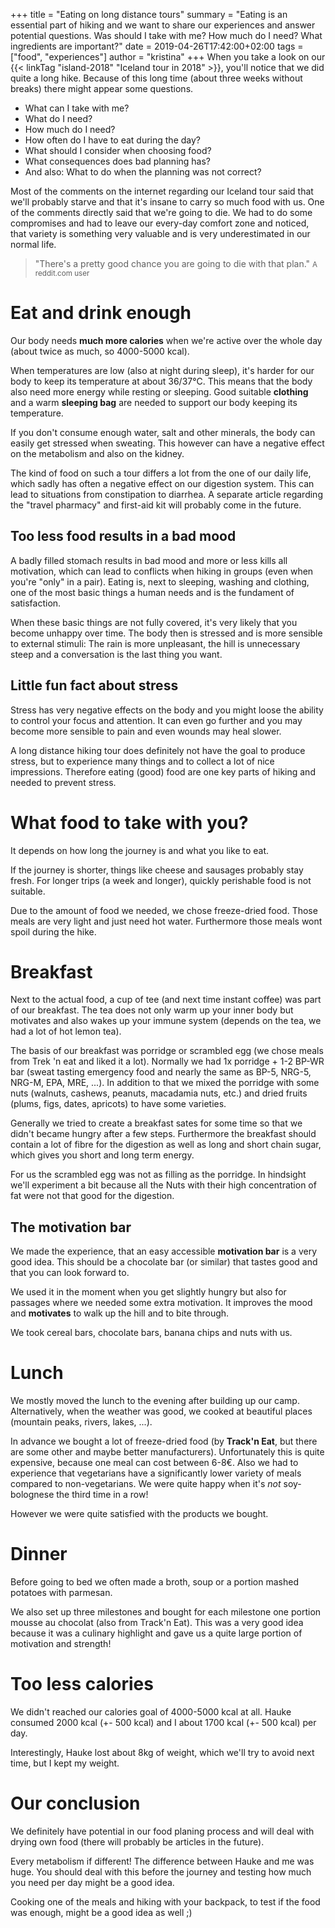 +++
title = "Eating on long distance tours"
summary = "Eating is an essential part of hiking and we want to share our experiences and answer potential questions. Was should I take with me? How much do I need? What ingredients are important?"
date = 2019-04-26T17:42:00+02:00
tags = ["food", "experiences"]
author = "kristina"
+++
When you take a look on our {{< linkTag "island-2018" "Iceland tour in 2018" >}}, you'll notice that we did quite a long hike.
Because of this long time (about three weeks without breaks) there might appear some questions.

* What can I take with me?
* What do I need?
* How much do I need?
* How often do I have to eat during the day?
* What should I consider when choosing food?
* What consequences does bad planning has?
* And also: What to do when the planning was not correct?

Most of the comments on the internet regarding our Iceland tour said that we'll probably starve and that it's insane to carry so much food with us.
One of the comments directly said that we're going to die.
We had to do some compromises and had to leave our every-day comfort zone and noticed, that variety is something very valuable and is very underestimated in our normal life.

> "There's a pretty good chance you are going to die with that plan."
> <small>A reddit.com user</small>

# Eat and drink enough
Our body needs **much more calories** when we're active over the whole day (about twice as much, so 4000-5000 kcal).

When temperatures are low (also at night during sleep), it's harder for our body to keep its temperature at about 36/37°C.
This means that the body also need more energy while resting or sleeping.
Good suitable **clothing** and a warm **sleeping bag** are needed to support our body keeping its temperature.

If you don't consume enough water, salt and other minerals, the body can easily get stressed when sweating.
This however can have a negative effect on the metabolism and also on the kidney.

The kind of food on such a tour differs a lot from the one of our daily life, which sadly has often a negative effect on our digestion system.
This can lead to situations from constipation to diarrhea.
A separate article regarding the "travel pharmacy" and first-aid kit will probably come in the future.

## Too less food results in a bad mood
A badly filled stomach results in bad mood and more or less kills all motivation, which can lead to conflicts when hiking in groups (even when you're "only" in a pair).
Eating is, next to sleeping, washing and clothing, one of the most basic things a human needs and is the fundament of satisfaction.

When these basic things are not fully covered, it's very likely that you become unhappy over time.
The body then is stressed and is more sensible to external stimuli:
The rain is more unpleasant, the hill is unnecessary steep and a conversation is the last thing you want.

## Little fun fact about stress
Stress has very negative effects on the body and you might loose the ability to control your focus and attention.
It can even go further and you may become more sensible to pain and even wounds may heal slower.

A long distance hiking tour does definitely not have the goal to produce stress, but to experience many things and to collect a lot of nice impressions.
Therefore eating (good) food are one key parts of hiking and needed to prevent stress.

# What food to take with you?
It depends on how long the journey is and what you like to eat.

If the journey is shorter, things like cheese and sausages probably stay fresh.
For longer trips (a week and longer), quickly perishable food is not suitable.

Due to the amount of food we needed, we chose freeze-dried food.
Those meals are very light and just need hot water.
Furthermore those meals wont spoil during the hike.

# Breakfast
Next to the actual food, a cup of tee (and next time instant coffee) was part of our breakfast.
The tea does not only warm up your inner body but motivates and also wakes up your immune system (depends on the tea, we had a lot of hot lemon tea).

The basis of our breakfast was porridge or scrambled egg (we chose meals from Trek 'n eat and liked it a lot).
Normally we had 1x porridge + 1-2 BP-WR bar (sweat tasting emergency food and nearly the same as BP-5, NRG-5, NRG-M, EPA, MRE, ...).
In addition to that we mixed the porridge with some nuts (walnuts, cashews, peanuts, macadamia nuts, etc.) and dried fruits (plums, figs, dates, apricots) to have some varieties.

Generally we tried to create a breakfast sates for some time so that we didn't became hungry after a few steps.
Furthermore the breakfast should contain a lot of fibre for the digestion as well as long and short chain sugar, which gives you short and long term energy.

For us the scrambled egg was not as filling as the porridge.
In hindsight we'll experiment a bit because all the Nuts with their high concentration of fat were not that good for the digestion.

## The motivation bar
We made the experience, that an easy accessible **motivation bar** is a very good idea.
This should be a chocolate bar (or similar) that tastes good and that you can look forward to.

We used it in the moment when you get slightly hungry but also for passages where we needed some extra motivation.
It improves the mood and **motivates** to walk up the hill and to bite through.

We took cereal bars, chocolate bars, banana chips and nuts with us.

# Lunch
We mostly moved the lunch to the evening after building up our camp.
Alternatively, when the weather was good, we cooked at beautiful places (mountain peaks, rivers, lakes, ...).

In advance we bought a lot of freeze-dried food (by **Track'n Eat**, but there are some other and maybe better manufacturers).
Unfortunately this is quite expensive, because one meal can cost between 6-8€.
Also we had to experience that vegetarians have a significantly lower variety of meals compared to non-vegetarians.
We were quite happy when it's _not_ soy-bolognese the third time in a row!

However we were quite satisfied with the products we bought.

# Dinner
Before going to bed we often made a broth, soup or a portion mashed potatoes with parmesan.

We also set up three milestones and bought for each milestone one portion mousse au chocolat (also from Track'n Eat).
This was a very good idea because it was a culinary highlight and gave us a quite large portion of motivation and strength!

# Too less calories
We didn't reached our calories goal of 4000-5000 kcal at all.
Hauke consumed 2000 kcal (+- 500 kcal) and I about 1700 kcal (+- 500 kcal) per day.

Interestingly, Hauke lost about 8kg of weight, which we'll try to avoid next time, but I kept my weight.

# Our conclusion
We definitely have potential in our food planing process and will deal with drying own food (there will probably be articles in the future).

Every metabolism if different!
The difference between Hauke and me was huge.
You should deal with this before the journey and testing how much you need per day might be a good idea.

Cooking one of the meals and hiking with your backpack, to test if the food was enough, might be a good idea as well ;)
